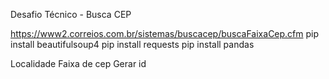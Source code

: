 Desafio Técnico - Busca CEP




https://www2.correios.com.br/sistemas/buscacep/buscaFaixaCep.cfm
pip install beautifulsoup4
pip install requests
pip install pandas

Localidade
Faixa de cep
Gerar id